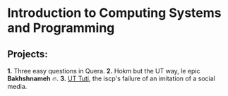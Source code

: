 # Introduction to Computing Systems and Programming
## Projects:
**1.** Three easy questions in Quera.
**2.** Hokm but the UT way, le epic **Bakhshnameh** :fire:.
**3.**  [UT Tuti](https://github.com/KouroshAlinaghi/ut-tuti), the iscp's failure of an imitation of a social media. 
